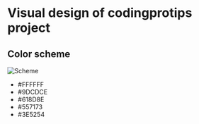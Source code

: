 # Visual design of codingprotips project

## Color scheme

![Scheme](https://raw2.github.com/codingprotips/visual/master/color-scheme.png)

* #FFFFFF
* #9DCDCE
* #618D8E
* #557173
* #3E5254
